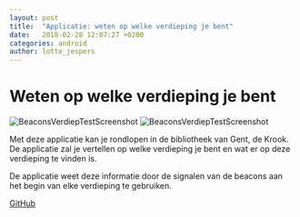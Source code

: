 ```yaml
---
layout: post
title:  "Applicatie: weten op welke verdieping je bent"
date:   2018-02-28 12:07:27 +0200
categories: android
author: lotte_jespers
---
```

# Weten op welke verdieping je bent

![BeaconsVerdiepTestScreenshot](https://i.imgur.com/8WlYkQLm.png)  ![BeaconsVerdiepTestScreenshot](https://i.imgur.com/tmXwNsEm.png)

Met deze applicatie kan je rondlopen in de bibliotheek van Gent, de Krook. De applicatie zal je vertellen op welke verdieping je bent en wat er op deze verdieping te vinden is.

De applicatie weet deze informatie door de signalen van de beacons aan het begin van elke verdieping te gebruiken.

<a target="_blank" href="https://github.com/lab9k/Beacons/tree/master/Android/BeaconsVerdiepTest">GitHub</a>
